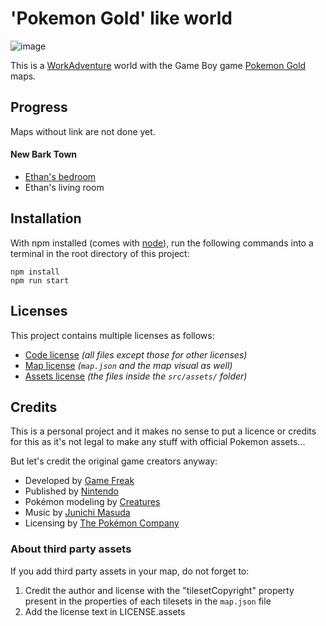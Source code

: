 # 'Pokemon Gold' like world

![image](https://user-images.githubusercontent.com/14997703/168137469-61f6df62-f797-4534-b22b-b761d4273f17.png)

This is a [WorkAdventure](https://workadventu.re/) world with the Game Boy game [Pokemon Gold](https://en.wikipedia.org/wiki/Pok%C3%A9mon_Gold_and_Silver "Wikipedia") maps.

## Progress

Maps without link are not done yet.

#### New Bark Town

* [Ethan's bedroom](https://play.workadventu.re/@/valdo/pokemon-gold/ethan-bedroom)
* Ethan's living room

## Installation

With npm installed (comes with [node](https://nodejs.org/en/)), run the following commands into a terminal in the root directory of this project:

```shell
npm install
npm run start
```

## Licenses

This project contains multiple licenses as follows:

* [Code license](./LICENSE.code) *(all files except those for other licenses)*
* [Map license](./LICENSE.map) *(`map.json` and the map visual as well)*
* [Assets license](./LICENSE.assets) *(the files inside the `src/assets/` folder)*

## Credits

This is a personal project and it makes no sense to put a licence or credits for this as it's not legal to make any stuff with official Pokemon assets... 

But let's credit the original game creators anyway:
- Developed by [Game Freak](https://www.gamefreak.co.jp/)
- Published by [Nintendo](https://www.nintendo.com/)
- Pokémon modeling by [Creatures](https://www.creatures.co.jp/)
- Music by [Junichi Masuda](https://en.wikipedia.org/wiki/Junichi_Masuda)
- Licensing by [The Pokémon Company](https://www.pokemon.com/)

### About third party assets

If you add third party assets in your map, do not forget to:
1. Credit the author and license with the "tilesetCopyright" property present in the properties of each tilesets in the `map.json` file
2. Add the license text in LICENSE.assets
